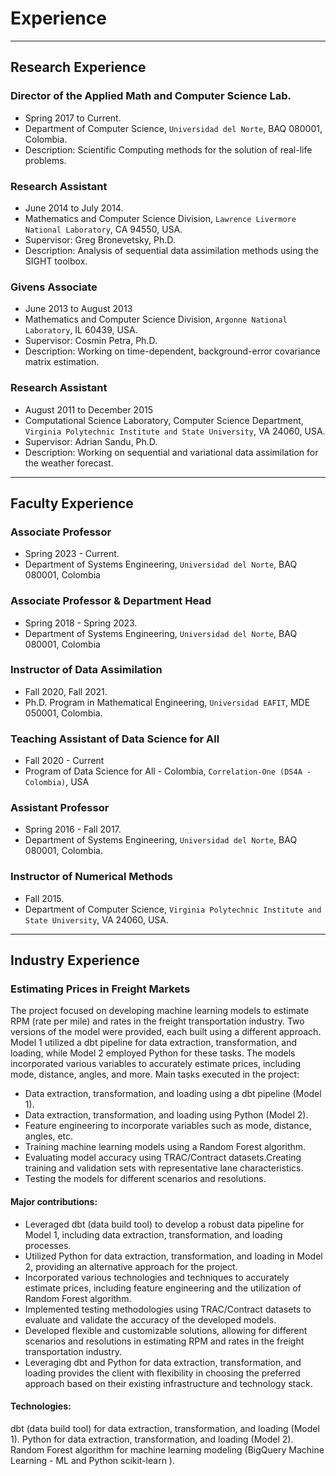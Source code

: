 # Experience
---
## Research Experience

### Director of the Applied Math and Computer Science Lab. 

- Spring 2017 to Current. 
- Department of Computer Science, ``Universidad del Norte``, BAQ 080001, Colombia. 
- Description: Scientific Computing methods for the solution of real-life problems. 

### Research Assistant

- June 2014 to July 2014.
- Mathematics and Computer Science Division, ``Lawrence Livermore National Laboratory``, CA 94550, USA.
- Supervisor: Greg Bronevetsky, Ph.D.
- Description: Analysis of sequential data assimilation methods using the SIGHT toolbox. 

### Givens Associate

- June 2013 to August 2013
- Mathematics and Computer Science Division, ``Argonne National Laboratory``, IL 60439, USA.
- Supervisor: Cosmin Petra, Ph.D. 
- Description: Working on time-dependent, background-error covariance matrix estimation.

### Research Assistant

- August 2011 to December 2015
- Computational Science Laboratory, Computer Science Department, ``Virginia Polytechnic Institute and State University``, VA 24060, USA.
- Supervisor: Adrian Sandu, Ph.D.
- Description: Working on sequential and variational data assimilation for the weather forecast. 

---
## Faculty Experience

### Associate Professor

- Spring 2023 - Current.
- Department of Systems Engineering, ``Universidad del Norte``, BAQ 080001, Colombia

### Associate Professor & Department Head

- Spring 2018 - Spring 2023.
- Department of Systems Engineering, ``Universidad del Norte``, BAQ 080001, Colombia

### Instructor of Data Assimilation

- Fall 2020, Fall 2021.
- Ph.D. Program in Mathematical Engineering, ``Universidad EAFIT``, MDE 050001, Colombia.


### Teaching Assistant of Data Science for All
 
- Fall 2020 - Current
- Program of Data Science for All - Colombia, ``Correlation-One (DS4A - Colombia)``, USA

### Assistant Professor 

- Spring 2016 - Fall 2017.
- Department of Systems Engineering, ``Universidad del Norte``, BAQ 080001, Colombia.

### Instructor of Numerical Methods

- Fall 2015.
- Department of Computer Science, ``Virginia Polytechnic Institute and State University``, VA 24060, USA.

---
## Industry Experience

### Estimating Prices in Freight Markets

The project focused on developing machine learning models to estimate RPM (rate per mile) and rates in the freight transportation industry. Two versions of the model were provided, each built using a different approach. Model 1 utilized a dbt pipeline for data extraction, transformation, and loading, while Model 2 employed Python for these tasks. The models incorporated various variables to accurately estimate prices, including mode, distance, angles, and more.
Main tasks executed in the project: 
- Data extraction, transformation, and loading using a dbt pipeline (Model 1).
- Data extraction, transformation, and loading using Python (Model 2).
- Feature engineering to incorporate variables such as mode, distance, angles, etc.
- Training machine learning models using a Random Forest algorithm.
- Evaluating model accuracy using TRAC/Contract datasets.Creating training and validation sets with representative lane characteristics.
- Testing the models for different scenarios and resolutions.

#### Major contributions:
- Leveraged dbt (data build tool) to develop a robust data pipeline for Model 1, including data extraction, transformation, and loading processes.
- Utilized Python for data extraction, transformation, and loading in Model 2, providing an alternative approach for the project.
- Incorporated various technologies and techniques to accurately estimate prices, including feature engineering and the utilization of Random Forest algorithm.
- Implemented testing methodologies using TRAC/Contract datasets to evaluate and validate the accuracy of the developed models.
- Developed flexible and customizable solutions, allowing for different scenarios and resolutions in estimating RPM and rates in the freight transportation industry.
- Leveraging dbt and Python for data extraction, transformation, and loading provides the client with flexibility in choosing the preferred approach based on their existing infrastructure and technology stack.

#### Technologies: 
dbt (data build tool) for data extraction, transformation, and loading (Model 1). Python for data extraction, transformation, and loading (Model 2). Random Forest algorithm for machine learning modeling (BigQuery Machine Learning - ML and Python scikit-learn ). 

